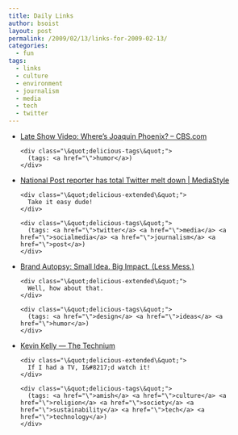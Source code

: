 ```yaml
---
title: Daily Links
author: bsoist
layout: post
permalink: /2009/02/13/links-for-2009-02-13/
categories:
  - fun
tags:
  - links
  - culture
  - environment
  - journalism
  - media
  - tech
  - twitter
---
```

<ul class="\&quot;delicious\&quot;">
  <li>
    <div class="\&quot;delicious-link\&quot;">
      <a href="\">Late Show Video: Where&#8217;s Joaquin Phoenix? &#8211; CBS.com</a>
    </div>
    
    <div class="\&quot;delicious-tags\&quot;">
      (tags: <a href="\">humor</a>)
    </div>
  </li>
  
  <li>
    <div class="\&quot;delicious-link\&quot;">
      <a href="\">National Post reporter has total Twitter melt down | MediaStyle</a>
    </div>
    
    <div class="\&quot;delicious-extended\&quot;">
      Take it easy dude!
    </div>
    
    <div class="\&quot;delicious-tags\&quot;">
      (tags: <a href="\">twitter</a> <a href="\">media</a> <a href="\">socialmedia</a> <a href="\">journalism</a> <a href="\">post</a>)
    </div>
  </li>
  
  <li>
    <div class="\&quot;delicious-link\&quot;">
      <a href="\">Brand Autopsy: Small Idea. Big Impact. (Less Mess.)</a>
    </div>
    
    <div class="\&quot;delicious-extended\&quot;">
      Well, how about that.
    </div>
    
    <div class="\&quot;delicious-tags\&quot;">
      (tags: <a href="\">design</a> <a href="\">ideas</a> <a href="\">humor</a>)
    </div>
  </li>
  
  <li>
    <div class="\&quot;delicious-link\&quot;">
      <a href="\">Kevin Kelly &#8212; The Technium</a>
    </div>
    
    <div class="\&quot;delicious-extended\&quot;">
      If I had a TV, I&#8217;d watch it!
    </div>
    
    <div class="\&quot;delicious-tags\&quot;">
      (tags: <a href="\">amish</a> <a href="\">culture</a> <a href="\">religion</a> <a href="\">society</a> <a href="\">sustainability</a> <a href="\">tech</a> <a href="\">technology</a>)
    </div>
  </li>
</ul>
